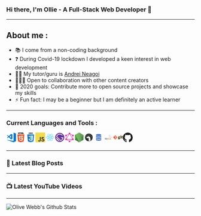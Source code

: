 ### Hi there, I'm Ollie - A Full-Stack Web Developer 🚀

---

## About me :
- 📚 I come from a non-coding background
- ❓ During Covid-19 lockdown I developed a keen interest in web development
- 👨‍🏫 My tutor/guru is [Andrei Neagoi][ztm]
- 🧑‍🤝‍🧑 Open to collaboration with other content creators 
- 🎯 2020 goals: Contribute more to open source projects and showcase my skills
- ⚡ Fun fact: I may be a beginner but I am definitely an active learner

---

### Current Languages and Tools :

[<img align="left" alt="Visual Studio Code" width="26px" src="https://raw.githubusercontent.com/github/explore/80688e429a7d4ef2fca1e82350fe8e3517d3494d/topics/visual-studio-code/visual-studio-code.png" />][vscode]
[<img align="left" alt="HTML5" width="26px" src="https://raw.githubusercontent.com/github/explore/80688e429a7d4ef2fca1e82350fe8e3517d3494d/topics/html/html.png" />][complete2020]
[<img align="left" alt="CSS3" width="26px" src="https://raw.githubusercontent.com/github/explore/80688e429a7d4ef2fca1e82350fe8e3517d3494d/topics/css/css.png" />][complete2020]
[<img align="left" alt="JavaScript" width="26px" src="https://raw.githubusercontent.com/github/explore/80688e429a7d4ef2fca1e82350fe8e3517d3494d/topics/javascript/javascript.png" />][advancejavascript]
[<img align="left" alt="React" width="26px" src="https://raw.githubusercontent.com/github/explore/80688e429a7d4ef2fca1e82350fe8e3517d3494d/topics/react/react.png" />][reactredux]
[<img align="left" alt="Gatsby" width="26px" src="https://raw.githubusercontent.com/github/explore/e94815998e4e0713912fed477a1f346ec04c3da2/topics/gatsby/gatsby.png" />][juniortosenior]
[<img align="left" alt="GraphQL" width="26px" src="https://raw.githubusercontent.com/github/explore/80688e429a7d4ef2fca1e82350fe8e3517d3494d/topics/graphql/graphql.png" />][reactredux]
[<img align="left" alt="Node.js" width="26px" src="https://raw.githubusercontent.com/github/explore/80688e429a7d4ef2fca1e82350fe8e3517d3494d/topics/nodejs/nodejs.png" />][complete2020]
[<img align="left" alt="Deno" width="26px" src="https://raw.githubusercontent.com/github/explore/361e2821e2dea67711cde99c9c40ed357061cf27/topics/deno/deno.png" />][deno]
[<img align="left" alt="SQL" width="26px" src="https://raw.githubusercontent.com/github/explore/80688e429a7d4ef2fca1e82350fe8e3517d3494d/topics/sql/sql.png" />][complete2020]
[<img align="left" alt="MySQL" width="26px" src="https://raw.githubusercontent.com/github/explore/80688e429a7d4ef2fca1e82350fe8e3517d3494d/topics/mysql/mysql.png" />][complete2020]
[<img align="left" alt="Git" width="26px" src="https://raw.githubusercontent.com/github/explore/80688e429a7d4ef2fca1e82350fe8e3517d3494d/topics/git/git.png" />][complete2020]
[<img align="left" alt="GitHub" width="26px" src="https://raw.githubusercontent.com/github/explore/78df643247d429f6cc873026c0622819ad797942/topics/github/github.png" />][github]

<br />
<br />

---

### 📕 Latest Blog Posts
<!-- BLOG-POST-LIST:START -->
<!-- BLOG-POST-LIST:END -->

---

### 📺 Latest YouTube Videos
<!-- YOUTUBE:START -->
<!-- YOUTUBE:END -->

---

<img align="left" alt="Olive Webb's Github Stats" src="https://github-readme-stats.vercel.app/api?username=OliverWebb&show_icons=true&hide_border=true" />

[ztm]: https://zerotomastery.io
[vscode]: https://code.visualstudio.com
[complete2020]: https://www.udemy.com/course/the-complete-web-developer-zero-to-mastery
[advancejavascript]: https://www.udemy.com/course/advanced-javascript-concepts
[reactredux]: https://www.udemy.com/course/complete-react-developer-zero-to-mastery
[juniortosenior]: https://www.udemy.com/course/the-complete-junior-to-senior-web-developer-roadmap
[deno]: https://www.udemy.com/course/deno-the-complete-guide-zero-to-mastery
[github]: https://www.github.com/OliverWebb

